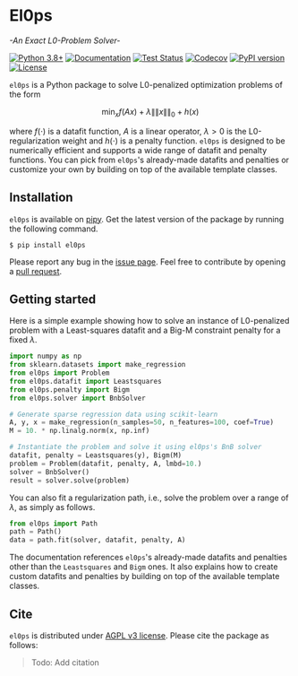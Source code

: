 El0ps
=====
*-An Exact L0-Problem Solver-*


[![Python 3.8+](https://img.shields.io/badge/python-3.8%2B-blue)](https://www.python.org/downloads/release/python-380/)
[![Documentation](https://img.shields.io/badge/documentation-latest-blue)](https://el0ps.github.io)
[![Test Status](https://github.com/TheoGuyard/el0ps/actions/workflows/test.yml/badge.svg)](https://github.com/TheoGuyard/el0ps/actions/workflows/test.yml)
[![Codecov](https://codecov.io/gh/TheoGuyard/El0ps/graph/badge.svg?token=H2IA4O67X6)](https://codecov.io/gh/TheoGuyard/El0ps)
[![PyPI version](https://badge.fury.io/py/el0ps.svg)](https://pypi.org/project/el0ps/)
[![License](https://img.shields.io/badge/License-AGPL--v3-red.svg)](https://github.com/benchopt/benchopt/blob/main/LICENSE)


`el0ps` is a Python package to solve L0-penalized optimization problems of the form

$$\textstyle\min_x f(Ax) + \lambda\|\|x\|\|_0 + h(x)$$

where $f(\cdot)$ is a datafit function, $A$ is a linear operator, $\lambda>0$ is the L0-regularization weight and $h(\cdot)$ is a penalty function.
`el0ps` is designed to be numerically efficient and supports a wide range of datafit and penalty functions.
You can pick from `el0ps`'s already-made datafits and penalties or customize your own by building on top of the available template classes.


## Installation

`el0ps` is available on [pipy](https://pypi.org). 
Get the latest version of the package by running the following command.

```shell
$ pip install el0ps
```

Please report any bug in the [issue page](https://github.com/TheoGuyard/El0ps/issues).
Feel free to contribute by opening a [pull request](https://github.com/TheoGuyard/El0ps/pulls).

## Getting started

Here is a simple example showing how to solve an instance of L0-penalized problem with a Least-squares datafit and a Big-M constraint penalty for a fixed $\lambda$.

```python
import numpy as np
from sklearn.datasets import make_regression
from el0ps import Problem
from el0ps.datafit import Leastsquares
from el0ps.penalty import Bigm
from el0ps.solver import BnbSolver

# Generate sparse regression data using scikit-learn
A, y, x = make_regression(n_samples=50, n_features=100, coef=True)
M = 10. * np.linalg.norm(x, np.inf)

# Instantiate the problem and solve it using el0ps's BnB solver
datafit, penalty = Leastsquares(y), Bigm(M)
problem = Problem(datafit, penalty, A, lmbd=10.)
solver = BnbSolver()
result = solver.solve(problem)
```

You can also fit a regularization path, i.e., solve the problem over a range of $\lambda$, as simply as follows.

```python
from el0ps import Path
path = Path()
data = path.fit(solver, datafit, penalty, A)
```

The documentation references `el0ps`'s already-made datafits and penalties other than the `Leastsquares` and `Bigm` ones.
It also explains how to create custom datafits and penalties by building on top of the available template classes.


## Cite

`el0ps` is distributed under
[AGPL v3 license](https://github.com/TheoGuyard/El0ps/blob/main/LICENSE).
Please cite the package as follows:

> Todo: Add citation
